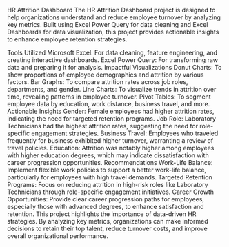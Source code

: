 HR Attrition Dashboard
The HR Attrition Dashboard project is designed to help organizations understand and reduce employee turnover by analyzing key metrics. Built using Excel Power Query for data cleaning and Excel Dashboards for data visualization, this project provides actionable insights to enhance employee retention strategies.

Tools Utilized
Microsoft Excel: For data cleaning, feature engineering, and creating interactive dashboards.
Excel Power Query: For transforming raw data and preparing it for analysis.
Impactful Visualizations
Donut Charts: To show proportions of employee demographics and attrition by various factors.
Bar Graphs: To compare attrition rates across job roles, departments, and gender.
Line Charts: To visualize trends in attrition over time, revealing patterns in employee turnover.
Pivot Tables: To segment employee data by education, work distance, business travel, and more.
Actionable Insights
Gender: Female employees had higher attrition rates, indicating the need for targeted retention programs.
Job Role: Laboratory Technicians had the highest attrition rates, suggesting the need for role-specific engagement strategies.
Business Travel: Employees who traveled frequently for business exhibited higher turnover, warranting a review of travel policies.
Education: Attrition was notably higher among employees with higher education degrees, which may indicate dissatisfaction with career progression opportunities.
Recommendations
Work-Life Balance: Implement flexible work policies to support a better work-life balance, particularly for employees with high travel demands.
Targeted Retention Programs: Focus on reducing attrition in high-risk roles like Laboratory Technicians through role-specific engagement initiatives.
Career Growth Opportunities: Provide clear career progression paths for employees, especially those with advanced degrees, to enhance satisfaction and retention.
This project highlights the importance of data-driven HR strategies. By analyzing key metrics, organizations can make informed decisions to retain their top talent, reduce turnover costs, and improve overall organizational performance.

